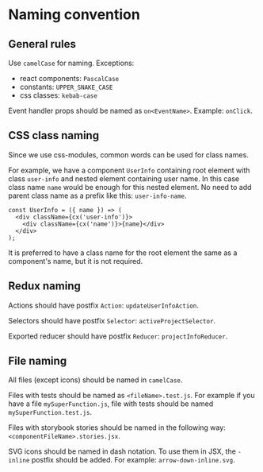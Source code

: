 # Naming convention

## General rules

Use `camelCase` for naming. Exceptions:

- react components: `PascalCase`
- constants: `UPPER_SNAKE_CASE`
- css classes: `kebab-case`

Event handler props should be named as `on<EventName>`. Example: `onClick`.

## CSS class naming

Since we use css-modules, common words can be used for class names.

For example, we have a component `UserInfo` containing root element with class `user-info` and nested element containing user name.
In this case class name `name` would be enough for this nested element. No need to add parent class name as a prefix like this: `user-info-name`.

```
const UserInfo = ({ name }) => (
  <div className={cx('user-info')}>
    <div className={cx('name')}>{name}</div>
  </div>
);
```

It is preferred to have a class name for the root element the same as a component's name, but it is not required.

## Redux naming

Actions should have postfix `Action`: `updateUserInfoAction`.

Selectors should have postfix `Selector`: `activeProjectSelector`.

Exported reducer should have postfix `Reducer`: `projectInfoReducer`.

## File naming

All files (except icons) should be named in `camelCase`.

Files with tests should be named as `<fileName>.test.js`. For example if you have a file `mySuperFunction.js`, file with tests should be named `mySuperFunction.test.js`.

Files with storybook stories should be named in the following way: `<componentFileName>.stories.jsx`.

SVG icons should be named in dash notation. To use them in JSX, the `-inline` postfix should be added. For example: `arrow-down-inline.svg`.
